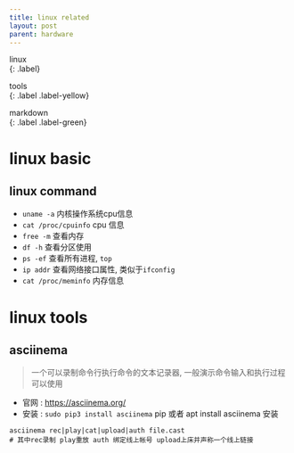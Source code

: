 ```yaml
---
title: linux related
layout: post
parent: hardware
---
```


linux  
{: .label}

tools  
{: .label .label-yellow}

markdown  
{: .label .label-green}

# linux basic

## linux command

- `uname -a` 内核操作系统cpu信息  
- `cat /proc/cpuinfo` cpu 信息  
- `free -m` 查看内存
- `df -h` 查看分区使用
- `ps -ef` 查看所有进程, `top`
- `ip addr` 查看网络接口属性, 类似于`ifconfig`
- `cat /proc/meminfo` 内存信息

# linux tools 

## asciinema

> 一个可以录制命令行执行命令的文本记录器, 一般演示命令输入和执行过程可以使用

- 官网 : [https://asciinema.org/ ](https://asciinema.org/)  
- 安装 : `sudo pip3 install asciinema` pip 或者 apt install asciinema 安装  

```shell
asciinema rec|play|cat|upload|auth file.cast  
# 其中rec录制 play重放 auth 绑定线上帐号 upload上床并声称一个线上链接  
```







